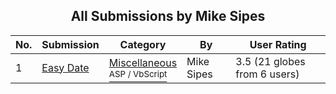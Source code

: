 ﻿<div align="center">

## All Submissions by Mike Sipes

</div>

No.  | Submission | Category | By   | User Rating
---- | ---------- | -------- | ---- | -----------
1 | [Easy Date<br />](https://github.com/Planet-Source-Code/mike-sipes-easy-date__4-6229) | [Miscellaneous<br /><sup>ASP / VbScript</sup>](../ByCategory/miscellaneous__4-1.md) | Mike Sipes | 3.5 (21 globes from 6 users)
